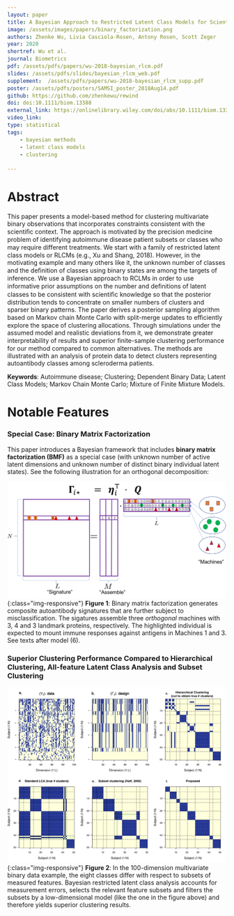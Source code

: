 ```yaml
---
layout: paper
title: A Bayesian Approach to Restricted Latent Class Models for Scientifically-Structured Clustering of Multivariate Binary Outcomes
image: /assets/images/papers/binary_factorization.png
authors: Zhenke Wu, Livia Casciola-Rosen, Antony Rosen, Scott Zeger
year: 2020
shortref: Wu et al.
journal: Biometrics
pdf: /assets/pdfs/papers/wu-2018-bayesian_rlcm.pdf
slides: /assets/pdfs/slides/bayesian_rlcm_web.pdf
supplement:  /assets/pdfs/papers/wu-2018-bayesian_rlcm_supp.pdf
poster: /assets/pdfs/posters/SAMSI_poster_2018Aug14.pdf
github: https://github.com/zhenkewu/rewind
doi: doi:10.1111/biom.13388
external_link: https://onlinelibrary.wiley.com/doi/abs/10.1111/biom.13388
video_link: 
type: statistical
tags:
    - bayesian methods
    - latent class models
    - clustering
 
---
```


<!-- <details><summary>BIBTEX</summary>
<p>

</p>
</details>
 -->

# Abstract

This paper presents a model-based method for clustering multivariate binary observations that incorporates constraints consistent with the scientiﬁc context. The approach is motivated by the precision medicine problem of identifying autoimmune disease patient subsets or classes who may require diﬀerent treatments. We start with a family of restricted latent class models or RLCMs (e.g., Xu and Shang, 2018). However, in the motivating example and many others like it, the unknown number of classes and the deﬁnition of classes using binary states are among the targets of inference. We use a Bayesian approach to RCLMs in order to use informative prior assumptions on the number and deﬁnitions of latent classes to be consistent with scientiﬁc knowledge so that the posterior distribution tends to concentrate on smaller numbers of clusters and sparser binary patterns. The paper derives a posterior sampling algorithm based on Markov chain Monte Carlo with split-merge updates to eﬃciently explore the space of clustering allocations. Through simulations under the assumed model and realistic deviations from it, we demonstrate greater interpretability of results and superior ﬁnite-sample clustering performance for our method compared to common alternatives. The methods are illustrated with an analysis of protein data to detect clusters representing autoantibody classes among scleroderma patients.


**Keywords**: Autoimmune disease; Clustering; Dependent Binary Data; Latent Class Models; Markov Chain Monte Carlo; Mixture of Finite Mixture Models.

# Notable Features

### Special Case: Binary Matrix Factorization

This paper introduces a Bayesian framework that includes **binary matrix factorization (BMF)** as a special case (with unknown number of active latent dimensions and unknown number of distinct binary individual latent states). See the following illustration for an orthogonal decomposition:

![alt text](/assets/images/papers/binary_factorization.png){:class="img-responsive"}
**Figure 1**: Binary matrix factorization generates composite autoantibody signatures that are further subject to misclassification. The sigatures assemble three *orthogonal* machines with 3, 4 and 3 landmark proteins, respectively. The highlighted individual is expected to mount immune responses against antigens in Machines 1 and 3. See texts after model (6).


### Superior Clustering Performance Compared to Hierarchical Clustering, All-feature Latent Class Analysis and Subset Clustering
![alt text](/assets/images/papers/bmf_motivating_example.jpg){:class="img-responsive"}
**Figure 2**: In the 100-dimension multivariate binary data example, the eight classes differ with respect to subsets of measured features. Bayesian restricted latent class analysis accounts for measurement errors, selects the relevant feature subsets and filters the subsets by a low-dimensional model (like the one in the figure above) and therefore yields superior clustering results. 


